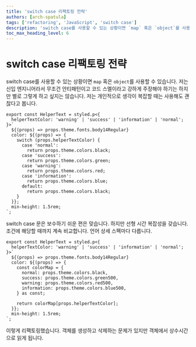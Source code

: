 ```yaml
---
title: 'switch case 리팩토링 전략'
authors: [arch-spatula]
tags: ['refactoring', 'JavaScript', 'switch case']
description: 'switch case를 사용할 수 있는 상황이면 `map` 혹은 `object`를 사용할 수 있습니다.'
toc_max_heading_level: 6
---
```


# switch case 리팩토링 전략

switch case를 사용할 수 있는 상황이면 `map` 혹은 `object`를 사용할 수 있습니다. 저는 신입 엔지니어라서 무조건 안티패턴이고 코드 스멜이라고 강하게 주장해야 하기는 하지만 별로 그렇게 하고 싶지는 않습니다. 저는 개인적으로 생각이 복잡할 때는 사용해도 괜찮다고 봅니다.

<!--truncate-->

```tsx
export const HelperText = styled.p<{
  helperTextColor: 'warning' | 'success' | 'information' | 'normal';
}>`
  ${(props) => props.theme.fonts.body14Regular}
  color: ${(props) => {
    switch (props.helperTextColor) {
      case 'normal':
        return props.theme.colors.black;
      case 'success':
        return props.theme.colors.green;
      case 'warning':
        return props.theme.colors.red;
      case 'information':
        return props.theme.colors.blue;
      default:
        return props.theme.colors.black;
    }
  }};
  min-height: 1.5rem;
`;
```

switch case 문은 보수하기 쉬운 편은 맞습니다. 하지만 선형 시간 복잡성을 갖습니다. 조건에 해당할 때까지 계속 비교합니다. 언어 상세 스펙마다 다릅니다.

```tsx
export const HelperText = styled.p<{
  helperTextColor: 'warning' | 'success' | 'information' | 'normal';
}>`
  ${(props) => props.theme.fonts.body14Regular}
  color: ${(props) => {
    const colorMap = {
      normal: props.theme.colors.black,
      success: props.theme.colors.green500,
      warning: props.theme.colors.red500,
      information: props.theme.colors.blue500,
    } as const;

    return colorMap[props.helperTextColor];
  }};
  min-height: 1.5rem;
`;
```

이렇게 리팩토링했습니다. 객체를 생성하고 삭제하는 문제가 있지만 객체에서 상수시간으로 읽게 됩니다.
